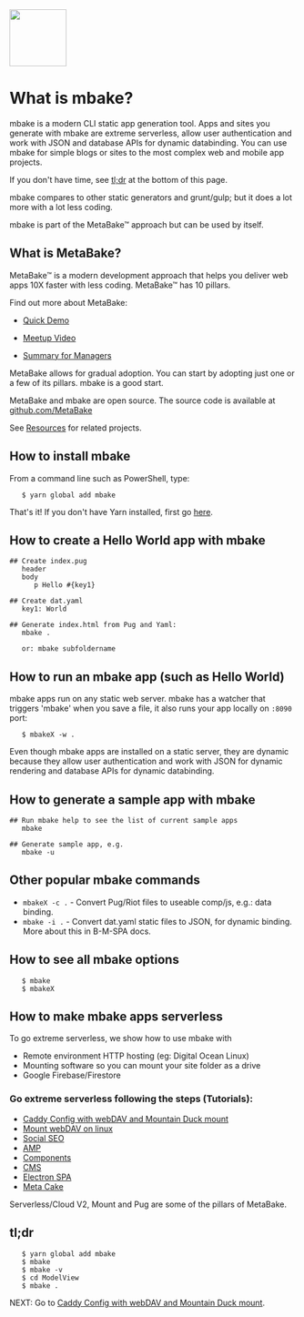 <img src="https://metabake.github.io/MetaBake-Docs/logo.jpg" width="100">


# What is mbake?

mbake is a modern CLI static app generation tool. Apps and sites you generate with mbake are extreme serverless, allow user authentication and work with JSON and database APIs for dynamic databinding. You can use mbake for simple blogs or sites to the most complex web and mobile app projects.

If you don't have time, see [tl;dr](#tldr) at the bottom of this page.

mbake compares to other static generators and grunt/gulp; but it does a lot more with a lot less coding.

mbake is part of the MetaBake&trade; approach but can be used by itself.

## What is MetaBake?

MetaBake&trade; is a modern development approach that helps you deliver web apps 10X faster with less coding. MetaBake&trade; has 10 pillars.

Find out more about MetaBake:

- [Quick Demo](https://youtu.be/WyCdSFTUIvM)

- <a href='https://vimeo.com/282034037' target='_blank'>Meetup Video</a>

- [Summary for Managers](https://www.youtube.com/watch?v=OK-cJNSkQII)

MetaBake allows for gradual adoption. You can start by adopting just one or a few of its pillars. mbake is a good start.

MetaBake and mbake are open source. The source code is available at [github.com/MetaBake](https://github.com/MetaBake)

See [Resources](/res/) for related projects.

## How to install mbake

From a command line such as PowerShell, type:

```
   $ yarn global add mbake
```
That's it! If you don't have Yarn installed, first go [here](https://yarnpkg.com/lang/en/docs/install/#windows-stable).

## How to create a Hello World app with mbake

```
## Create index.pug
   header
   body
      p Hello #{key1}

## Create dat.yaml
   key1: World

## Generate index.html from Pug and Yaml:
   mbake .

   or: mbake subfoldername
```

## How to run an mbake app (such as Hello World)

mbake apps run on any static web server.
mbake has a watcher that triggers 'mbake' when you save a file, it also runs your app locally on `:8090` port:

```
   $ mbakeX -w .
```

Even though mbake apps are installed on a static server, they are dynamic because they allow user authentication and work with JSON for dynamic rendering and database APIs for dynamic databinding.

## How to generate a sample app with mbake

```
## Run mbake help to see the list of current sample apps
   mbake

## Generate sample app, e.g.
   mbake -u
```

## Other popular mbake commands

* `mbakeX -c .` - Convert Pug/Riot files to useable comp/js, e.g.: data binding.
* `mbake -i .` - Convert dat.yaml static files to JSON, for dynamic binding. More about this in B-M-SPA docs.

## How to see all mbake options

```
   $ mbake
   $ mbakeX
```

## How to make mbake apps serverless

To go extreme serverless, we show how to use mbake with

- Remote environment HTTP hosting (eg: Digital Ocean Linux)
- Mounting software so you can mount your site folder as a drive
- Google Firebase/Firestore 

### Go extreme serverless following the steps (Tutorials):

- [Caddy Config with webDAV and Mountain Duck mount](/source_config_n_mount/)
- [Mount webDAV on linux](/webdav_linux_mount/)
- [Social SEO](/seo/)
- [AMP](/amp/)
- [Components](/tags/)
- [CMS](/cms/)
- [Electron SPA](/electron/)
- [Meta Cake](/meta-cake/)

Serverless/Cloud V2, Mount and Pug are some of the pillars of MetaBake.

## tl;dr

```
   $ yarn global add mbake
   $ mbake
   $ mbake -v
   $ cd ModelView
   $ mbake .
```

NEXT: Go to [Caddy Config with webDAV and Mountain Duck mount](/source_config_n_mount/).